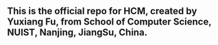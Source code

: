 <h2>This is the official repo for HCM, created by Yuxiang Fu, from School of Computer Science, NUIST, Nanjing, JiangSu, China. </h2>

